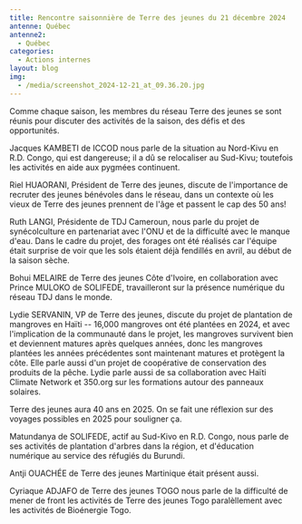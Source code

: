 ```yaml
---
title: Rencontre saisonnière de Terre des jeunes du 21 décembre 2024
antenne: Québec
antenne2:
  - Québec
categories:
  - Actions internes
layout: blog
img:
  - /media/screenshot_2024-12-21_at_09.36.20.jpg
---
```

Comme chaque saison, les membres du réseau Terre des jeunes se sont réunis pour discuter des activités de la saison, des défis et des opportunités.

Jacques KAMBETI de ICCOD nous parle de la situation au Nord-Kivu en R.D. Congo, qui est dangereuse; il a dû se relocaliser au Sud-Kivu; toutefois les activités en aide aux pygmées continuent.

Riel HUAORANI, Président de Terre des jeunes, discute de l'importance de recruter des jeunes bénévoles dans le réseau, dans un contexte où les vieux de Terre des jeunes prennent de l'âge et passent le cap des 50 ans!

Ruth LANGI, Présidente de TDJ Cameroun, nous parle du projet de synécolculture en partenariat avec l'ONU et de la difficulté avec le manque d'eau. Dans le cadre du projet, des forages ont été réalisés car l'équipe était surprise de voir que les sols étaient déjà fendillés en avril, au début de la saison sèche.

Bohui MELAIRE de Terre des jeunes Côte d'Ivoire, en collaboration avec Prince MULOKO de SOLIFEDE, travailleront sur la présence numérique du réseau TDJ dans le monde.

Lydie SERVANIN, VP de Terre des jeunes, discute du projet de plantation de mangroves en Haïti -- 16,000 mangroves ont été plantées en 2024, et avec l'implication de la communauté dans le projet, les mangroves survivent bien et deviennent matures après quelques années, donc les mangroves plantées les années précédentes sont maintenant matures et protègent la côte. Elle parle aussi d'un projet de coopérative de conservation des produits de la pêche. Lydie parle aussi de sa collaboration avec Haïti Climate Network et 350.org sur les formations autour des panneaux solaires.

Terre des jeunes aura 40 ans en 2025. On se fait une réflexion sur des voyages possibles en 2025 pour souligner ça.

Matundanya de SOLIFEDE, actif au Sud-Kivo en R.D. Congo, nous parle de ses activités de plantation d'arbres dans la région, et d'éducation numérique au service des réfugiés du Burundi.

Antji OUACHÉE de Terre des jeunes Martinique était présent aussi.

Cyriaque ADJAFO de Terre des jeunes TOGO nous parle de la difficulté de mener de front les activités de Terre des jeunes Togo paralèllement avec les activités de Bioénergie Togo.
